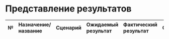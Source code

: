 # Представление результатов

| № | Назначение/название | Сценарий | Ожидаемый результат | Фактический результат | Оценка |
|:---:|:---|:---|:---|:---|:---|
